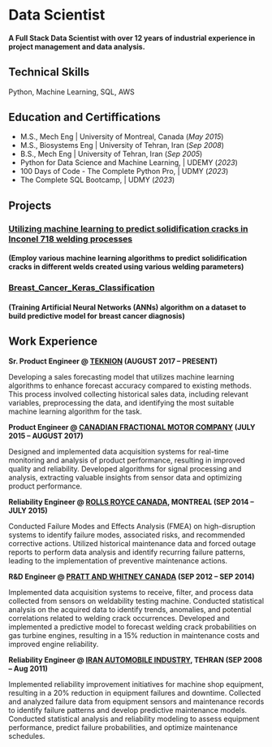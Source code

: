 # Data Scientist

#### A Full Stack Data Scientist with over 12 years of industrial experience in project management and data analysis.

## Technical Skills
Python, Machine Learning, SQL, AWS 

## Education and Certiffications
- M.S., Mech Eng	| University of Montreal, Canada (_May 2015_)	 
- M.S., Biosystems Eng	| University of Tehran, Iran (_Sep 2008_)	 			        		
- B.S., Mech Eng | University of Tehran, Iran (_Sep 2005_)
- Python for Data Science and Machine Learning, | UDEMY (_2023_)
- 100 Days of Code - The Complete Python Pro, | UDMY (_2023_)
- The Complete SQL Bootcamp, | UDMY (_2023_)

## Projects

### [Utilizing machine learning to predict solidification cracks in Inconel 718 welding processes](https://publications.polymtl.ca/1729/) 
#### (Employ various machine learning algorithms to predict solidification cracks in different welds created using various welding parameters)

### [Breast_Cancer_Keras_Classification](https://nbviewer.org/github/keivan84f/Breast_Cancer_Keras_Classification/blob/84b9e2e63b0599709e1c1579cab44a8419038977/Breast_Cancer_Keras_Classification.ipynb)
#### (Training Artificial Neural Networks (ANNs) algorithm on a dataset to build predictive model for breast cancer diagnosis)

## Work Experience
**Sr. Product Engineer @ [TEKNION](https://www.teknion.com/ca) (AUGUST 2017 – PRESENT)**

Developing a sales forecasting model that utilizes machine learning algorithms to enhance forecast accuracy compared to existing methods. This process involved collecting historical sales data, including relevant variables, preprocessing the data, and identifying the most suitable machine learning algorithm for the task. 

**Product Engineer @ [CANADIAN FRACTIONAL MOTOR COMPANY](https://www.caframo.com/) (JULY 2015 – AUGUST 2017)**

Designed and implemented data acquisition systems for real-time monitoring and analysis of product performance, resulting in improved quality and reliability. Developed algorithms for signal processing and analysis, extracting valuable insights from sensor data and optimizing product performance.

**Reliability Engineer @ [ROLLS ROYCE CANADA](https://www.siemens-energy.com/global/en/offerings/power-generation/gas-turbines.html), MONTREAL (SEP 2014 – JULY 2015)**

Conducted Failure Modes and Effects Analysis (FMEA) on high-disruption systems to identify failure modes, associated risks, and recommended corrective actions. Utilized historical maintenance data and forced outage reports to perform data analysis and identify recurring failure patterns, leading to the implementation of preventive maintenance actions.

**R&D Engineer @ [PRATT AND WHITNEY CANADA](https://www.prattwhitney.com/) (SEP 2012 – SEP 2014)**

Implemented data acquisition systems to receive, filter, and process data collected from sensors on weldability testing machine. Conducted statistical analysis on the acquired data to identify trends, anomalies, and potential correlations related to welding crack occurrences. Developed and implemented a predictive model to forecast welding crack probabilities on gas turbine engines, resulting in a 15% reduction in maintenance costs and improved engine reliability.

**Reliability Engineer @ [IRAN AUTOMOBILE INDUSTRY](https://en.ikco.ir/), TEHRAN (SEP 2008 – Aug 2011)**

Implemented reliability improvement initiatives for machine shop equipment, resulting in a 20% reduction in equipment failures and downtime. Collected and analyzed failure data from equipment sensors and maintenance records to identify failure patterns and develop predictive maintenance models. Conducted statistical analysis and reliability modeling to assess equipment performance, predict failure probabilities, and optimize maintenance schedules.

